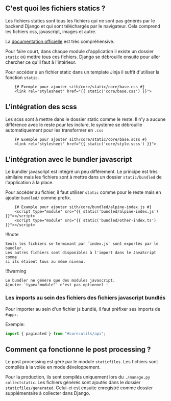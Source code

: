 ## C'est quoi les fichiers statics ?

Les fichiers statics sont tous les fichiers qui ne sont pas générés par le backend Django et qui sont téléchargés par le navigateur.
Cela comprend les fichiers css, javascript, images et autre.

La [documentation officielle](https://docs.djangoproject.com/fr/4.2/howto/static-files/) est très compréhensive.

Pour faire court, dans chaque module d'application il existe un dossier `static`
où mettre tous ces fichiers. Django se débrouille ensuite pour aller chercher
ce qu'il faut à l'intérieur.

Pour accéder à un fichier static dans un template Jinja il suffit d'utiliser la fonction `static`.

```jinja
	{# Exemple pour ajouter sith/core/static/core/base.css #}
    <link rel="stylesheet" href="{{ static('core/base.css') }}">
```

## L'intégration des scss

Les scss sont à mettre dans le dossier static comme le reste.
Il n'y a aucune différence avec le reste pour les inclure,
le système se débrouille automatiquement pour les transformer en `.css`

```jinja
	{# Exemple pour ajouter sith/core/static/core/base.scss #}
    <link rel="stylesheet" href="{{ static('core/style.scss') }}">
```

## L'intégration avec le bundler javascript

Le bundler javascript est intégré un peu différement. Le principe est très similaire mais
les fichiers sont à mettre dans un dossier `static/bundled` de l'application à la place.

Pour accéder au fichier, il faut utiliser `static` comme pour le reste mais en ajouter `bundled/` comme prefix.

```jinja
	{# Example pour ajouter sith/core/bundled/alpine-index.js #}
	<script type="module" src="{{ static('bundled/alpine-index.js') }}"></script>
	<script type="module" src="{{ static('bundled/other-index.ts') }}"></script>
```

!!!note
	
	Seuls les fichiers se terminant par `index.js` sont exportés par le bundler.
	Les autres fichiers sont disponibles à l'import dans le JavaScript comme
	si ils étaient tous au même niveau.

!!!warning

	Le bundler ne génère que des modules javascript.
	Ajouter `type="module"` n'est pas optionnel !

### Les imports au sein des fichiers des fichiers javascript bundlés

Pour importer au sein d'un fichier js bundlé, il faut préfixer ses imports de `#app:`.

Exemple:

```js
import { paginated } from "#core:utils/api";
```

## Comment ça fonctionne le post processing ?

Le post processing est géré par le module `staticfiles`. Les fichiers sont
compilés à la volée en mode développement.

Pour la production, ils sont compilés uniquement lors du `./manage.py collectstatic`.
Les fichiers générés sont ajoutés dans le dossier `staticfiles/generated`. Celui-ci est
ensuite enregistré comme dossier supplémentaire à collecter dans Django.